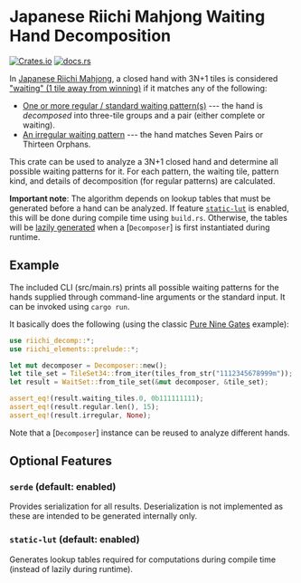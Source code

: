 # Japanese Riichi Mahjong Waiting Hand Decomposition

[![Crates.io](https://img.shields.io/crates/v/riichi-decomp)](https://crates.io/crates/riichi-decomp)
[![docs.rs](https://img.shields.io/docsrs/riichi-decomp)](https://docs.rs/riichi-decomp)

In [Japanese Riichi Mahjong][riichi], a closed hand with 3N+1 tiles is considered ["waiting" (1 tile away from 
winning)][machi] if it matches any of the following:

- [One or more regular / standard waiting pattern(s)](regular::RegularWait) --- the hand is _decomposed_ into 
  three-tile groups and a pair (either complete or waiting).
- [An irregular waiting pattern](irregular::IrregularWait) --- the hand matches Seven Pairs or Thirteen Orphans.

This crate can be used to analyze a 3N+1 closed hand and determine all possible waiting patterns for it. For each 
pattern, the waiting tile, pattern kind, and details of decomposition (for regular patterns) are calculated.

**Important note**: The algorithm depends on lookup tables that must be generated before a hand can be analyzed.
If feature [`static-lut`](#static-lut-default-enabled) is enabled, this will be done during compile time using 
`build.rs`. Otherwise, the tables will be [lazily generated][lazy] when a [`Decomposer`] is first instantiated 
during runtime.


## Example

The included CLI (src/main.rs) prints all possible waiting patterns for the hands supplied through command-line 
arguments or the standard input. It can be invoked using `cargo run`.

It basically does the following (using the classic [Pure Nine Gates] example):

```rust
use riichi_decomp::*;
use riichi_elements::prelude::*;

let mut decomposer = Decomposer::new();
let tile_set = TileSet34::from_iter(tiles_from_str("1112345678999m"));
let result = WaitSet::from_tile_set(&mut decomposer, &tile_set);

assert_eq!(result.waiting_tiles.0, 0b111111111);
assert_eq!(result.regular.len(), 15);
assert_eq!(result.irregular, None);
```

Note that a [`Decomposer`] instance can be reused to analyze different hands. 

## Optional Features

### `serde` (default: enabled)

Provides serialization for all results. Deserialization is not implemented as these are intended to be generated
internally only.

### `static-lut` (default: enabled)

Generates lookup tables required for computations during compile time (instead of lazily during runtime).

[riichi]: https://riichi.wiki/Japanese_mahjong
[machi]: https://riichi.wiki/Machi
[Pure Nine Gates]: https://riichi.wiki/Chuuren_poutou#Nine_tile_wait

[lazy]: once_cell::sync::Lazy 

